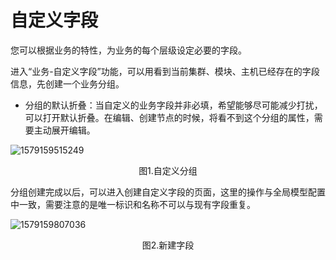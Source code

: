 # 自定义字段

您可以根据业务的特性，为业务的每个层级设定必要的字段。

进入“业务-自定义字段”功能，可以用看到当前集群、模块、主机已经存在的字段信息，先创建一个业务分组。

- 分组的默认折叠：当自定义的业务字段并非必填，希望能够尽可能减少打扰，可以打开默认折叠。在编辑、创建节点的时候，将看不到这个分组的属性，需要主动展开编辑。

![1579159515249](../media/1579159515249.png)
<center>图1.自定义分组</center>

分组创建完成以后，可以进入创建自定义字段的页面，这里的操作与全局模型配置中一致，需要注意的是唯一标识和名称不可以与现有字段重复。

![1579159807036](../media/1579159807036.png)
<center>图2.新建字段</center>
